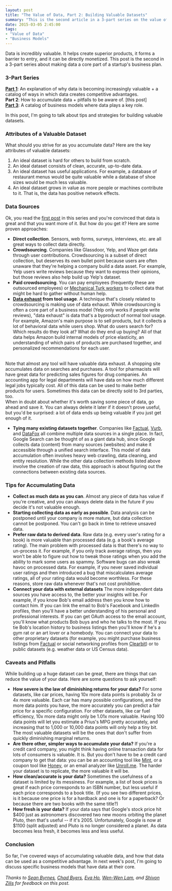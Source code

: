 ```yaml
---
layout: post
title: "The Value of Data, Part 2: Building Valuable Datasets"
summary: "This is the second article in a 3-part series on the value of data. It explains the attributes that make data valuable, different types of data sources, and how to go about accumulating data."
date: 2015-03-05 2:45:00
tags:
- "Value of Data"
- "Business Models"
---
```

Data is incredibly valuable. It helps create superior products, it forms a barrier to entry, and it can be directly monetized. This post is the second in a 3-part series about making data a core part of a startup's business plan.

### 3-Part Series
<a href="{{site.url}}the-value-of-data-part-1-using-data-as-a-competitive-advantage" target="_blank">**Part 1**</a>: An explanation of why data is becoming increasingly valuable + a catalog of ways in which data creates competitive advantages.  
**Part 2**: How to accumulate data + pitfalls to be aware of. [this post]  
<a href="{{site.url}}the-value-of-data-part-3-data-business-models" target="_blank">**Part 3**</a>:  A catalog of business models where data plays a key role.

In this post, I'm going to talk about tips and strategies for building valuable datasets.

### Attributes of a Valuable Dataset

What should you strive for as you accumulate data? Here are the key attributes of valuable datasets:

1. An ideal dataset is hard for others to build from scratch.
2. An ideal dataset consists of clean, accurate, up-to-date data.
3. An ideal dataset has useful applications. For example, a database of restaurant menus would be quite valuable while a database of shoe sizes would be much less valuable.
4. An ideal dataset grows in value as more people or machines contribute to it. That is, the data has positive network effects.

### Data Sources

Ok, you read the <a href="{{site.url}}the-value-of-data-part-1-using-data-as-a-competitive-advantage" target="_blank">first post</a> in this series and you're convinced that data is great and that you want more of it. But how do you get it? Here are some proven approaches:

* **Direct collection**. Sensors, web forms, surveys, interviews, etc. are all great ways to collect data directly.
* **Crowdsourcing**. Companies like Glassdoor, Yelp, and Waze get data through user contributions. Crowdsourcing is a subset of direct collection, but deserves its own bullet point because users are often unaware that they're helping a company build a data asset. For example, Yelp users write reviews because they want to express their opinions, but those reviews also help build up Yelp's dataset.
* **Paid crowdsourcing**. You can pay employees (frequently these are outsourced employees) or <a href="https://www.mturk.com/mturk/welcome" target="_blank">Mechanical Turk workers</a> to collect data that might be hard to gather without human help.
* **<a href="http://www.techopedia.com/definition/30319/data-exhaust" target="_blank">Data exhaust</a> from tool usage**. A technique that's closely related to crowdsourcing is making use of data exhaust. While crowdsourcing is often a core part of a business model (Yelp only works if people write reviews), "data exhaust" is data that's a byproduct of normal tool usage. For example, Amazon's main purpose is to sell products, but it collects a lot of behavioral data while users shop. What do users search for? Which results do they look at? What do they end up buying? All of that data helps Amazon build internal models of price elasticity, an understanding of which pairs of products are purchased together, and personalized recommendations for each user.  
<br>
Note that almost any tool will have valuable data exhaust. A shopping site accumulates data on searches and purchases. A tool for pharmacists will have great data for predicting sales figures for drug companies. An accounting app for legal departments will have data on how much different legal jobs typically cost. All of this data can be used to make better products for users. Sometimes this data can be directly sold to 3rd parties, too.  
<br>
When in doubt about whether it's worth saving some piece of data, go ahead and save it. You can always delete it later if it doesn't prove useful, but you'd be surprised: a lot of data ends up being valuable if you just get enough of it.

* **Tying many existing datasets together**. Companies like <a href="http://www.factual.com/" target="_blank">Factual</a>, <a href="http://vurb.com/" target="_blank">Vurb</a>, and <a href="http://www.datafox.co/" target="_blank">DataFox</a> all combine multiple data sources in a single place. In fact, Google Search can be thought of as a giant data hub, since Google collects data (content) from many sources (websites) and make it accessible through a unified search interface. This model of data accumulation often involves heavy web crawling, data cleaning, and entity resolution. While the other data collection methods listed above involve the creation of raw data, this approach is about figuring out the connections between existing data sources.

### Tips for Accumulating Data
* **Collect as much data as you can**. Almost any piece of data has value if you're creative, and you can always delete data in the future if you decide it's not valuable enough.
* **Starting collecting data as early as possible**. Data analysis can be postponed until your company is more mature, but data collection cannot be postponed. You can't go back in time to retrieve unsaved data.
* **Prefer raw data to derived data**. Raw data (e.g. every user's rating for a book) is more valuable than processed data (e.g. a book's average rating). The main problem with processed data is that there's no way to un-process it. For example, if you only track average ratings, then you won't be able to figure out how to tweak those ratings when you add the ability to mark some users as spammy. Software bugs can also wreak havoc on processed data. For example, if you never saved individual user ratings and then introduced a bug that miscalculates average ratings, all of your rating data would become worthless. For these reasons, store raw data whenever that's not cost prohibitive.
* **Connect your data with external datasets** The more independent data sources you have access to, the better your insights will be. For example, if you know Bob's email address then you know how to contact him. If you can link the email to Bob's Facebook and LinkedIn profiles, then you'll have a better understanding of his personal and professional interests. If you can get OAuth access to the email account, you'll know what products Bob buys and who he talks to the most. If you tie Bob's location history to business listings then you'll know if he's a gym rat or an art lover or a homebody. You can connect your data to other proprietary datasets (for example, you might purchase business listings from <a href="http://www.factual.com/" target="_blank">Factual</a> or social networking profiles from <a href="http://www.clearbit.com/" target="_blank">Clearbit</a>) or to public datasets (e.g. weather data or US Census data).

### Caveats and Pitfalls

While building up a huge dataset can be great, there are things that can reduce the value of your data. Here are some questions to ask yourself:

* **How severe is the law of diminishing returns for your data?** For some datasets, like car prices, having 10x more data points is probably 3x or 4x more valuable. Each car has many possible configurations, and the more data points you have, the more accurately you can predict a fair price for a specific configuration. For other datasets, like car fuel efficiency, 10x more data might only be 1.01x more valuable. Having 100 data points will let you estimate a Prius's MPG pretty accurately, and increasing that to 1,000 or 10,000 data points will only help a tiny bit. The most valuable datasets will be the ones that don't suffer from quickly diminishing marginal returns.
* **Are there other, simpler ways to accumulate your data?** If you're a credit card company, you might think having online transaction data for lots of consumers is valuable. It is. But you don't have to be a credit card company to get that data: you can be an accounting tool like <a href="http://www.mint.com/" target="_blank">Mint</a>, or a coupon tool like <a href="http://www.joinhoney.com/" target="_blank">Honey</a>, or an email analyzer like <a href="https://unroll.me/" target="_blank">Unroll.me</a>. The harder your dataset is to replicate, the more valuable it will be.
* **How clean/accurate is your data?** Sometimes the usefulness of a dataset is limited by its messiness. For example, a list of book prices is great if each price corresponds to an ISBN number, but less useful if each price corresponds to a book title. (If you see two different prices, is it because one price is for a hardback and one is for a paperback? Or because there are two books with the same title?)
* **How fresh is your data?** If your data says that Google's stock price hit $400 just as astronomers discovered two new moons orbiting the planet Pluto, then that's useful -- if it's 2005. Unfortunately, Google is now at $1100 (split adjusted) and Pluto is no longer considered a planet. As data becomes less fresh, it becomes less and less useful.

### Conclusion

So far, I've covered ways of accumulating valuable data, and how that data can be used as a competitive advantage. In next week's post, I'm going to discuss specific business models that have data at their core.  
<br>
*Thanks to <a href="https://twitter.com/sbyrnes" target="_blank">Sean Byrnes</a>, <a href="https://twitter.com/chadbyers" target="_blank">Chad Byers</a>, <a href="https://twitter.com/eva_ho" target="_blank">Eva Ho</a>, <a href="https://twitter.com/wenwen" target="_blank">Wen-Wen Lam</a>, and <a href="https://twitter.com/shivon" target="_blank">Shivon Zilis</a> for feedback on this post.*